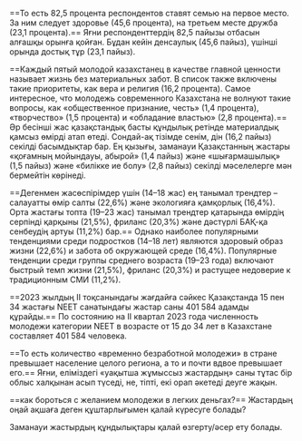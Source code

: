 

==То есть 82,5 процента респондентов ставят семью на первое место. За ним следует здоровье (45,6 процента), на третьем месте дружба (23,1 процента).==
Яғни респонденттердің 82,5 пайызы отбасын алғашқы орынға қойған. Бұдан кейін денсаулық (45,6 пайыз), үшінші орында достық тұр (23,1 пайыз).

==Каждый пятый молодой казахстанец в качестве главной ценности называет жизнь без материальных забот. В список также включены такие приоритеты, как вера и религия (16,2 процента). Самое интересное, что молодежь современного Казахстана не волнуют такие вопросы, как «общественное признание, честь» (1,4 процента), «творчество» (1,5 процента) и «обладание властью» (2,8 процента).==
Әр бесінші жас қазақстандық басты құндылық ретінде материалдық қамсыз өмірді атап өтеді. Сондай-ақ тізімде сенім, дін (16,2 пайыз) секілді басымдықтар бар. Ең қызығы, заманауи Қазақстанның жастары «қоғамның мойындауы, абырой» (1,4 пайыз) және «шығармашылық» (1,5 пайыз) және «билікке ие болу» (2,8 пайыз) секілді мәселелерге мән бермейтін көрінеді.



==Дегенмен жасөспірімдер үшін (14–18 жас) ең танымал трендтер – салауатты өмір салты (22,6%) және экологияға қамқорлық (16,4%). Орта жастағы топта (19–23 жас) танымал трендтер қатарында өмірдің серпінді қарқыны (21,5%), фриланс (20,3%) және дәстүрлі БАҚ-қа сенбеудің артуы (11,2%) бар.==
Однако наиболее популярными тенденциями среди подростков (14–18 лет) являются здоровый образ жизни (22,6%) и забота об окружающей среде (16,4%). Популярные тенденции среди группы среднего возраста (19–23 года) включают быстрый темп жизни (21,5%), фриланс (20,3%) и растущее недоверие к традиционным СМИ (11,2%).


==2023 жылдың ІІ тоқсанындағы жағдайға сәйкес Қазақстанда 15 пен 34 жастағы NEET санатындағы жастар саны 401 584 адамды құрайды.==
По состоянию на II квартал 2023 года численность молодежи категории NEET в возрасте от 15 до 34 лет в Казахстане составляет 401 584 человека.



==То есть количество «временно безработной молодежи» в стране превышает население целого региона, а то и почти вдвое превышает его.==
Яғни, еліміздегі «уақытша жұмыссыз жастардың» саны тұтас бір облыс халқынан асып түседі, не, тіпті, екі орап әкетеді деуге жақын.


==как бороться с желанием молодежи в легких деньгах?==
Жастардың оңай ақшаға деген құштарлығымен қалай күресуге болады?


Заманауи жастырдың құндылықтары қалай өзгерту/әсер ету болады. 


